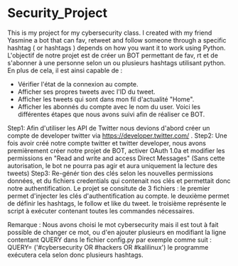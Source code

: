 # Security_Project
This is my project for my cybersecurity class. I created with my friend Yasmine a bot that can fav, retweet and follow someone through a specific hashtag ( or hashtags ) depends on how you want it to work using Python. 
L'objectif de notre projet est de créer un BOT permettant de fav, rt et de s'abonner à une personne selon un ou plusieurs hashtags utilisant python.
En plus de cela, il est ainsi capable de :
- Vérifier l'état de la connexion au compte.
- Afficher ses propres tweets avec l'ID du tweet.
- Afficher les tweets qui sont dans mon fil d'actualité "Home".
- Afficher les abonnés du compte avec le nom du user.
Voici les différentes étapes que nous avons suivi afin de réaliser ce BOT.

Step1: Afin d'utiliser les API de Twitter nous devions d'abord créer un compte de developer twitter via https://developer.twitter.com/ .
Step2: Une fois avoir créé notre compte twitter et twitter developer, nous avons premièrement créer notre projet de BOT, activer OAuth 1.0a et modifier les permissions en "Read and write and access Direct Messages" (Sans cette autorisation, le bot ne pourra pas agir et aura uniquement la lecture des tweets)
Step3: Re-génér tion des clés selon les nouvelles permissions données, et du fichiers credentials qui contenait nos clés et permettait donc notre authentification.
Le projet se consitute de 3 fichiers : 
le premier permet d'injecter les clés d'authentification au compte.
le deuxième permet de définir les hashtags, le follow et like du tweet.
le troisième représente le script à exécuter contenant toutes les commandes nécessaires.

Remarque : Nous avons choisi le mot cybersecurity mais il est tout à fait possible de changer ce mot, ou d'en ajouter plusieurs en modifiant la ligne contentant QUERY dans le fichier config.py par exemple comme suit : QUERY= ('#cybersecurity OR #hackers OR  #kalilinux') le programme exécutera cela selon donc plusieurs hashtags.

